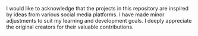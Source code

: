 I would like to acknowledge that the projects in this repository are inspired by ideas from various social media platforms. 
I have made minor adjustments to suit my learning and development goals. 
I deeply appreciate the original creators for their valuable contributions.
